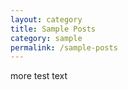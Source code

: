 ```yaml
---
layout: category
title: Sample Posts
category: sample
permalink: /sample-posts
---
```

more test text
